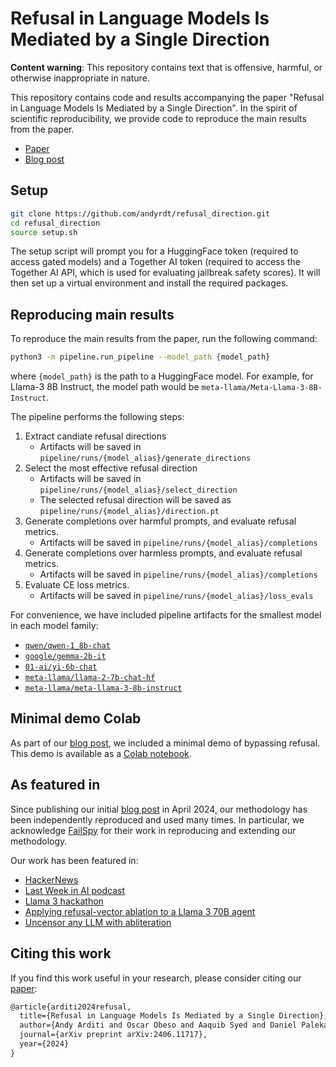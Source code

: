 # Refusal in Language Models Is Mediated by a Single Direction

**Content warning**: This repository contains text that is offensive, harmful, or otherwise inappropriate in nature.

This repository contains code and results accompanying the paper "Refusal in Language Models Is Mediated by a Single Direction".
In the spirit of scientific reproducibility, we provide code to reproduce the main results from the paper.

- [Paper](https://arxiv.org/abs/2406.11717)
- [Blog post](https://www.lesswrong.com/posts/jGuXSZgv6qfdhMCuJ/refusal-in-llms-is-mediated-by-a-single-direction)

## Setup

```bash
git clone https://github.com/andyrdt/refusal_direction.git
cd refusal_direction
source setup.sh
```

The setup script will prompt you for a HuggingFace token (required to access gated models) and a Together AI token (required to access the Together AI API, which is used for evaluating jailbreak safety scores).
It will then set up a virtual environment and install the required packages.

## Reproducing main results

To reproduce the main results from the paper, run the following command:

```bash
python3 -m pipeline.run_pipeline --model_path {model_path}
```
where `{model_path}` is the path to a HuggingFace model. For example, for Llama-3 8B Instruct, the model path would be `meta-llama/Meta-Llama-3-8B-Instruct`.

The pipeline performs the following steps:
1. Extract candiate refusal directions
    - Artifacts will be saved in `pipeline/runs/{model_alias}/generate_directions`
2. Select the most effective refusal direction
    - Artifacts will be saved in `pipeline/runs/{model_alias}/select_direction`
    - The selected refusal direction will be saved as `pipeline/runs/{model_alias}/direction.pt`
3. Generate completions over harmful prompts, and evaluate refusal metrics.
    - Artifacts will be saved in `pipeline/runs/{model_alias}/completions`
4. Generate completions over harmless prompts, and evaluate refusal metrics.
    - Artifacts will be saved in `pipeline/runs/{model_alias}/completions`
5. Evaluate CE loss metrics.
    - Artifacts will be saved in `pipeline/runs/{model_alias}/loss_evals`

For convenience, we have included pipeline artifacts for the smallest model in each model family:
- [`qwen/qwen-1_8b-chat`](/pipeline/runs/qwen-1_8b-chat/)
- [`google/gemma-2b-it`](/pipeline/runs/gemma-2b-it/)
- [`01-ai/yi-6b-chat`](/pipeline/runs/yi-6b-chat/)
- [`meta-llama/llama-2-7b-chat-hf`](/pipeline/runs/llama-2-7b-chat-hf/)
- [`meta-llama/meta-llama-3-8b-instruct`](/pipeline/runs/meta-llama-3-8b-instruct/)

## Minimal demo Colab

As part of our [blog post](https://www.lesswrong.com/posts/jGuXSZgv6qfdhMCuJ/refusal-in-llms-is-mediated-by-a-single-direction), we included a minimal demo of bypassing refusal. This demo is available as a [Colab notebook](https://colab.research.google.com/drive/1a-aQvKC9avdZpdyBn4jgRQFObTPy1JZw).

## As featured in

Since publishing our initial [blog post](https://www.lesswrong.com/posts/jGuXSZgv6qfdhMCuJ/refusal-in-llms-is-mediated-by-a-single-direction) in April 2024, our methodology has been independently reproduced and used many times. In particular, we acknowledge [Fail](https://huggingface.co/failspy)[Spy](https://x.com/failspy) for their work in reproducing and extending our methodology.

Our work has been featured in:
- [HackerNews](https://news.ycombinator.com/item?id=40242939)
- [Last Week in AI podcast](https://open.spotify.com/episode/2E3Fc50GVfPpBvJUmEwlOU)
- [Llama 3 hackathon](https://x.com/AlexReibman/status/1789895080754491686)
- [Applying refusal-vector ablation to a Llama 3 70B agent](https://www.lesswrong.com/posts/Lgq2DcuahKmLktDvC/applying-refusal-vector-ablation-to-a-llama-3-70b-agent)
- [Uncensor any LLM with abliteration](https://huggingface.co/blog/mlabonne/abliteration)


## Citing this work

If you find this work useful in your research, please consider citing our [paper](https://arxiv.org/abs/2406.11717):
```tex
@article{arditi2024refusal,
  title={Refusal in Language Models Is Mediated by a Single Direction},
  author={Andy Arditi and Oscar Obeso and Aaquib Syed and Daniel Paleka and Nina Panickssery and Wes Gurnee and Neel Nanda},
  journal={arXiv preprint arXiv:2406.11717},
  year={2024}
}
```